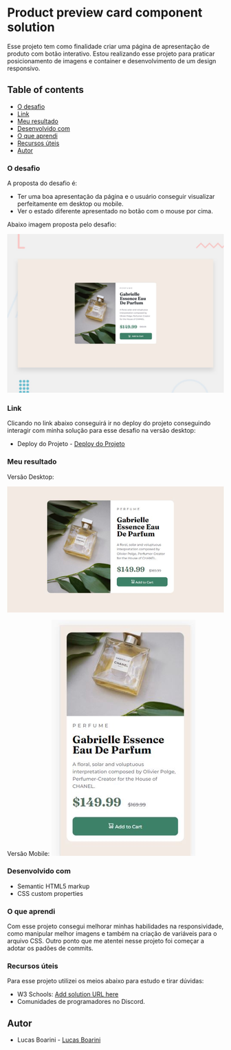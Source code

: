 # Product preview card component solution

Esse projeto tem como finalidade criar uma página de apresentação de produto com botão interativo. Estou realizando esse projeto para praticar posicionamento de imagens e container e desenvolvimento de um design responsivo.

## Table of contents

- [O desafio](#o-desafio)
- [Link](#link)
- [Meu resultado](#meu-resultado)
- [Desenvolvido com](#desenvolvido-com)
- [O que aprendi](#o-que-aprendi)
- [Recursos úteis](#recursos-uteis)
- [Autor](#autor)

### O desafio

A proposta do desafio é: 

- Ter uma boa apresentação da página e o usuário conseguir visualizar perfeitamente em desktop ou mobile.
- Ver o estado diferente apresentado no botão com o mouse por cima.

Abaixo imagem proposta pelo desafio:

![screenshot](./design/desktop-preview.jpg)

### Link

Clicando no link abaixo conseguirá ir no deploy do projeto conseguindo interagir com minha solução para esse desafio na versão desktop:

- Deploy do Projeto - [Deploy do Projeto](product-preview-card-component-main-2mw033xdh-boarinilucas.vercel.app)

### Meu resultado

Versão Desktop:

![screenshot-meu-resultado-desktop](./design/meu-resultado-desktop.jpg)


Versão Mobile:
![screenshot-meu-resultado-mobile](./design/meu-resultado-mobile.jpg)


### Desenvolvido com

- Semantic HTML5 markup
- CSS custom properties

### O que aprendi

Com esse projeto consegui melhorar minhas habilidades na responsividade, como manipular melhor imagens e também na criação de variáveis para o arquivo CSS. Outro ponto que me atentei nesse projeto foi começar a adotar os padões de commits.

### Recursos úteis

Para esse projeto utilizei os meios abaixo para estudo e tirar dúvidas:

- W3 Schools: [Add solution URL here](https://www.w3schools.com/)
- Comunidades de programadores no Discord.

## Autor

- Lucas Boarini - [Lucas Boarini](https://github.com/BoariniLucas)